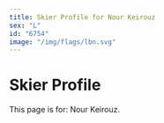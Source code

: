 ```yaml
---
title: Skier Profile for Nour Keirouz
sex: "L"
id: "6754"
image: "/img/flags/lbn.svg" 
---
```


# Skier Profile

This page is for: Nour Keirouz.
    